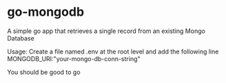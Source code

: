# go-mongodb
A simple go app that retrieves a single record from an existing Mongo Database

Usage:
Create a file named .env at the root level and add the following line
MONGODB_URI:"your-mongo-db-conn-string"

You should be good to go
